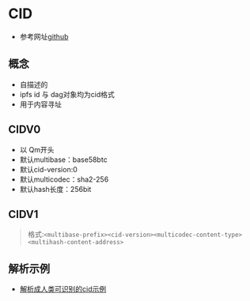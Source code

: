 # CID
- 参考网址[github](https://github.com/ipld/cid)
## 概念
- 自描述的
- ipfs id 与 dag对象均为cid格式
- 用于内容寻址

## CIDV0
- 以 Qm开头
- 默认multibase：base58btc
- 默认cid-version:0
- 默认multicodec：sha2-256
- 默认hash长度：256bit

## CIDV1
>格式:`<multibase-prefix><cid-version><multicodec-content-type><multihash-content-address>`

## 解析示例
- [解析成人类可识别的cid示例](https://gitlab.com/waynewyang/ipfs/tree/master/humancid)
